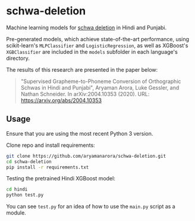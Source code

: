 # schwa-deletion

Machine learning models for [schwa deletion](https://en.wikipedia.org/wiki/Schwa_deletion_in_Indo-Aryan_languages) in Hindi and Punjabi.

Pre-generated models, which achieve state-of-the-art performance, using scikit-learn's `MLPClassifier` and `LogisticRegression`, as well as XGBoost's `XGBClassifier` are included in the `models` subfolder in each language's directory.

The results of this research are presented in the paper below:

> "Supervised Grapheme-to-Phoneme Conversion of Orthographic Schwas in Hindi and Punjabi", Aryaman Arora, Luke Gessler, and Nathan Schneider. In arXiv:2004.10353 (2020). URL: https://arxiv.org/abs/2004.10353

## Usage

Ensure that you are using the most recent Python 3 version.

Clone repo and install requirements:

```bash
git clone https://github.com/aryamanarora/schwa-deletion.git
cd schwa-deletion
pip install -r requirements.txt
```

Testing the pretrained Hindi XGBoost model:

```bash
cd hindi
python test.py
```

You can see `test.py` for an idea of how to use the `main.py` script as a module.
